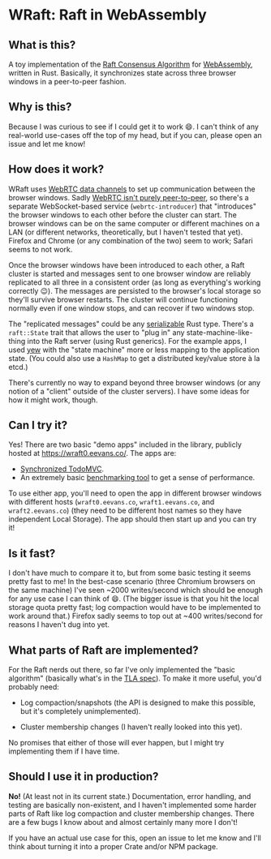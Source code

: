 # WRaft: Raft in WebAssembly

## What is this?

A toy implementation of the [Raft Consensus Algorithm](https://raft.github.io/)
for [WebAssembly](https://webassembly.org/), written in Rust. Basically, it
synchronizes state across three browser windows in a peer-to-peer fashion.

## Why is this?

Because I was curious to see if I could get it to work 😄. I can't think of any
real-world use-cases off the top of my head, but if you can, please open an
issue and let me know!

## How does it work?

WRaft uses [WebRTC data
channels](https://webrtc.org/getting-started/data-channels) to set up
communication between the browser windows. Sadly [WebRTC isn't purely
peer-to-peer](https://www.youtube.com/watch?v=Y1mx7cx6ckI), so there's a
separate WebSocket-based service (`webrtc-introducer`) that "introduces" the
browser windows to each other before the cluster can start. The browser windows
can be on the same computer or different machines on a LAN (or different
networks, theoretically, but I haven't tested that yet). Firefox and Chrome (or
any combination of the two) seem to work; Safari seems to not work.

Once the browser windows have been introduced to each other, a Raft cluster is
started and messages sent to one browser window are reliably replicated to all
three in a consistent order (as long as everything's working correctly 😉). The
messages are persisted to the browser's local storage so they'll survive browser
restarts. The cluster will continue functioning normally even if one window
stops, and can recover if two windows stop.

The "replicated messages" could be any
[serializable](https://docs.serde.rs/serde/trait.Serialize.html) Rust type.
There's a `raft::State` trait that allows the user to "plug in" any
state-machine-like-thing into the Raft server (using Rust generics). For the
example apps, I used [yew](https://yew.rs/) with the "state machine" more or
less mapping to the application state. (You could also use a `HashMap` to get a
distributed key/value store à la etcd.)

There's currently no way to expand beyond three browser windows (or any notion
of a "client" outside of the cluster servers). I have some ideas for how it
might work, though.

## Can I try it?

Yes! There are two basic "demo apps" included in the library, publicly hosted at
https://wraft0.eevans.co/. The apps are:

- [Synchronized TodoMVC](https://wraft0.eevans.co/todo).
- An extremely basic [benchmarking tool](https://wraft0.eevans.co/bench) to get
  a sense of performance.

To use either app, you'll need to open the app in different browser windows with
different hosts (`wraft0.eevans.co`, `wraft1.eevans.co`, and `wraft2.eevans.co`)
(they need to be different host names so they have independent Local
Storage). The app should then start up and you can try it!

## Is it fast?

I don't have much to compare it to, but from some basic testing it seems pretty
fast to me! In the best-case scenario (three Chromium browsers on the same
machine) I've seen ~2000 writes/second which should be enough for any use case I
can think of 😄. (The bigger issue is that you hit the local storage quota
pretty fast; log compaction would have to be implemented to work around that.)
Firefox sadly seems to top out at ~400 writes/second for reasons I haven't dug
into yet.

## What parts of Raft are implemented?

For the Raft nerds out there, so far I've only implemented the "basic algorithm"
(basically what's in the [TLA spec](https://github.com/ongardie/raft.tla)). To
make it more useful, you'd probably need:

- Log compaction/snapshots (the API is designed to make this possible, but it's
  completely unimplemented).

- Cluster membership changes (I haven't really looked into this yet).

No promises that either of those will ever happen, but I might try implementing
them if I have time.

## Should I use it in production?

**No!** (At least not in its current state.) Documentation, error handling, and
testing are basically non-existent, and I haven't implemented some harder parts
of Raft like log compaction and cluster membership changes. There are a few bugs
I know about and almost certainly many more I don't!

If you have an actual use case for this, open an issue to let me know and I'll
think about turning it into a proper Crate and/or NPM package.
